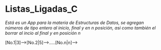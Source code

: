 # Listas_Ligadas_C

_Está es un App para la materia de Estructuras de Datos, se agregan números de tipo entero al inicio, final y en n posición, asi como también el borrar al incio al final y en posición n_ 

[No.1|3]-->[No.2|5]-->.....[No.n|n]-->
